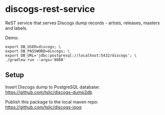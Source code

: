 # discogs-rest-service

ReST service that serves Discogs dump records - artists, releases, masters and labels.

Demo:

```shell
export DB_USER=discogs; \
export DB_PASSWORD=discogs; \
export DB_URL='jdbc:postgresql://localhost:5432/discogs'; \
./gradlew run --args='8080'
```

## Setup

Insert Discogs dump to PostgreSQL database: https://github.com/tslic/discogs-dump2db

Publish this package to the local maven repo: https://github.com/tslic/discogs-jooq
